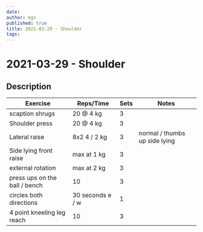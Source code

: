 ```yaml
---
date:
author: mgs
published: true
title: 2021-03-29 - Shoulder
tags: 
---
```

# 2021-03-29 - Shoulder
## Description

Exercise|Reps/Time|Sets|Notes
--|--|--|--|
 scaption shrugs| 20 @ 4 kg |  3 |  |
Shoulder press| 20 @ 4 kg |  3 |  |
Lateral raise | 8x2 4 / 2 kg | 3 | normal / thumbs up side lying
Side lying front raise | max at 1 kg | 3 | 
external rotation | max at 2 kg | 3 | 
press ups on the ball / bench | 10 | 3 | |
circles both directions | 30 seconds e / w | 1 |
4 point kneeling leg reach | 10 | 3

 


